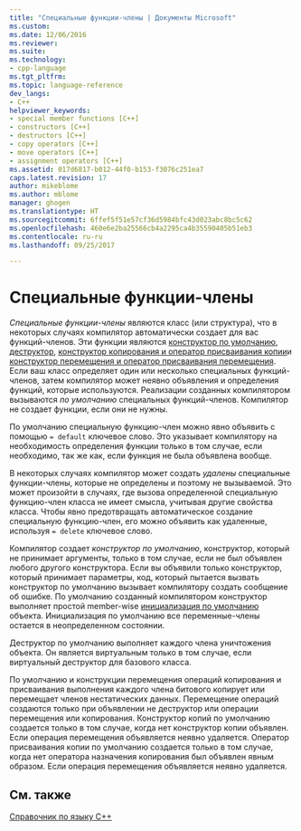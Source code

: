 ```yaml
---
title: "Специальные функции-члены | Документы Microsoft"
ms.custom: 
ms.date: 12/06/2016
ms.reviewer: 
ms.suite: 
ms.technology:
- cpp-language
ms.tgt_pltfrm: 
ms.topic: language-reference
dev_langs:
- C++
helpviewer_keywords:
- special member functions [C++]
- constructors [C++]
- destructors [C++]
- copy operators [C++]
- move operators [C++]
- assignment operators [C++]
ms.assetid: 017d6817-b012-44f0-b153-f3076c251ea7
caps.latest.revision: 17
author: mikeblome
ms.author: mblome
manager: ghogen
ms.translationtype: HT
ms.sourcegitcommit: 6ffef5f51e57cf36d5984bfc43d023abc8bc5c62
ms.openlocfilehash: 460e6e2ba25566cb4a2295ca4b35590405b51eb3
ms.contentlocale: ru-ru
ms.lasthandoff: 09/25/2017

---
```

# <a name="special-member-functions"></a>Специальные функции-члены  
  
*Специальные функции-члены* являются класс (или структура), что в некоторых случаях компилятор автоматически создает для вас функций-членов. Эти функции являются [конструктор по умолчанию](constructors-cpp.md#default_constructors), [деструктор](destructors-cpp.md), [конструктор копирования и оператор присваивания копии](copy-constructors-and-copy-assignment-operators-cpp.md)и [конструктор перемещения и оператор присваивания перемещения](move-constructors-and-move-assignment-operators-cpp.md). Если ваш класс определяет один или несколько специальных функций-членов, затем компилятор может неявно объявления и определения функций, которые используются. Реализации созданных компилятором вызываются *по умолчанию* специальных функций-членов. Компилятор не создает функции, если они не нужны.  
  
По умолчанию специальную функцию-член можно явно объявить с помощью `= default` ключевое слово. Это указывает компилятору на необходимость определения функции только в том случае, если необходимо, так же как, если функция не была объявлена вообще. 

В некоторых случаях компилятор может создать *удалены* специальные функции-члены, которые не определены и поэтому не вызываемой. Это может произойти в случаях, где вызова определенной специальную функцию-член класса не имеет смысла, учитывая другие свойства класса. Чтобы явно предотвращать автоматическое создание специальную функцию-член, его можно объявить как удаленные, используя `= delete` ключевое слово.  
  
Компилятор создает *конструктор по умолчанию*, конструктор, который не принимает аргументы, только в том случае, если не был объявлен любого другого конструктора. Если вы объявили только конструктор, который принимает параметры, код, который пытается вызвать конструктор по умолчанию вызывает компилятору создать сообщение об ошибке. По умолчанию созданный компилятором конструктор выполняет простой member-wise [инициализация по умолчанию](initializers.md#default_initialization) объекта. Инициализация по умолчанию все переменные-члены остается в неопределенном состоянии.  
  
Деструктор по умолчанию выполняет каждого члена уничтожения объекта. Он является виртуальным только в том случае, если виртуальный деструктор для базового класса.  
  
По умолчанию и конструкции перемещения операций копирования и присваивания выполнения каждого члена битового копирует или перемещает членов нестатических данных. Перемещение операций создаются только при объявлении не деструктор или операции перемещения или копирования. Конструктор копий по умолчанию создается только в том случае, когда нет конструктор копии объявлен. Если операция перемещения объявляется неявно удаляется. Оператор присваивания копии по умолчанию создается только в том случае, когда нет оператора назначения копирования был объявлен явным образом. Если операция перемещения объявляется неявно удаляется.  
  
## <a name="see-also"></a>См. также  
[Справочник по языку C++](cpp-language-reference.md)  



 

